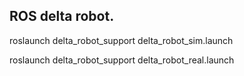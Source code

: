 ## ROS delta robot.
roslaunch delta_robot_support delta_robot_sim.launch

roslaunch delta_robot_support delta_robot_real.launch
